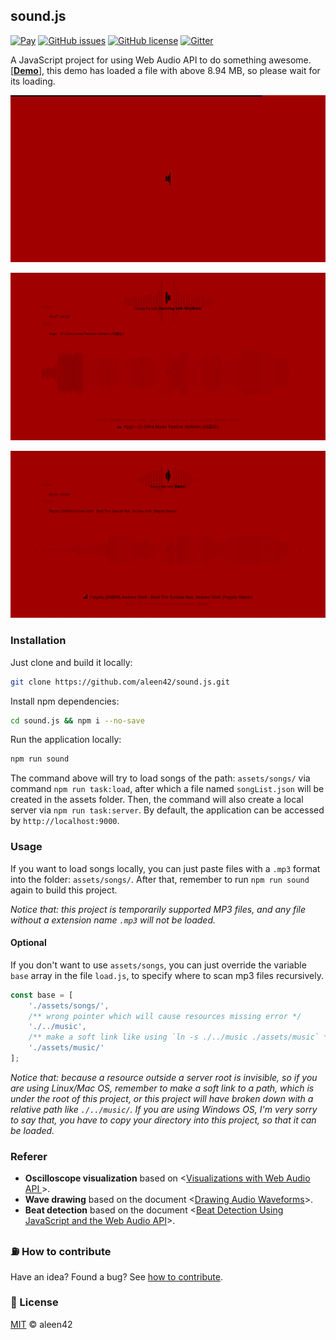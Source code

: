 ## sound.js

[![Pay](https://img.shields.io/badge/%24-free-%23a10000.svg)](#) [![GitHub issues](https://img.shields.io/github/issues/aleen42/sound.js.svg)](https://github.com/aleen42/sound.js/issues) [![GitHub license](https://img.shields.io/badge/license-MIT-blue.svg)](https://raw.githubusercontent.com/aleen42/sound.js/master/LICENSE) [![Gitter](https://badges.gitter.im/aleen42/gitbook-treeview.svg)](https://gitter.im/aleen42/sound.js?utm_source=badge&utm_medium=badge&utm_campaign=pr-badge)

A JavaScript project for using Web Audio API to do something awesome. [[**Demo**](http://aleen42.github.io/example/sound/index.html)], this demo has loaded a file with above 8.94 MB, so please wait for its loading.

![](./1.png)

![](./2.png)

![](./3.png)

### Installation

Just clone and build it locally:

```bash
git clone https://github.com/aleen42/sound.js.git
```

Install npm dependencies:

```bash
cd sound.js && npm i --no-save
```

Run the application locally:

```bash
npm run sound
```

The command above will try to load songs of the path: `assets/songs/` via command `npm run task:load`, after which a file named `songList.json` will be created in the assets folder. Then, the command will also create a local server via `npm run task:server`. By default, the application can be accessed by `http://localhost:9000`.

### Usage

If you want to load songs locally, you can just paste files with a `.mp3` format into the folder: `assets/songs/`. After that, remember to run `npm run sound` again to build this project.

*Notice that: this project is temporarily supported MP3 files, and any file without a extension name `.mp3` will not be loaded.*

#### Optional

If you don't want to use `assets/songs`, you can just override the variable `base` array in the file `load.js`, to specify where to scan mp3 files recursively.

```javascript
const base = [
    './assets/songs/',
    /** wrong pointer which will cause resources missing error */
    './../music',
    /** make a soft link like using `ln -s ./../music ./assets/music` */
    './assets/music/'
];
```

*Notice that: because a resource outside a server root is invisible, so if you are using Linux/Mac OS, remember to make a soft link to a path, which is under the root of this project, or this project will have broken down with a relative path like `./../music/`. If you are using Windows OS, I'm very sorry to say that, you have to copy your directory into this project, so that it can be loaded.*

### Referer

- **Oscilloscope visualization** based on <[Visualizations with Web Audio API
](https://developer.mozilla.org/en-US/docs/Web/API/Web_Audio_API/Visualizations_with_Web_Audio_API)>.
- **Wave drawing** based on the document <[Drawing Audio Waveforms](https://aleen42.github.io/PersonalWiki/post/drawing_audio_waveforms/drawing_audio_waveforms.html)>.
- **Beat detection** based on the document  <[Beat Detection Using JavaScript and the Web Audio API](https://aleen42.github.io/PersonalWiki/post/bpm_detection_with_javascript/bpm_detection_with_javascript.html)>.

### :fuelpump: How to contribute

Have an idea? Found a bug? See [how to contribute](https://aleen42.gitbooks.io/personalwiki/content/contribution.html).

### :scroll: License

[MIT](https://aleen42.gitbooks.io/personalwiki/content/MIT.html) © aleen42
